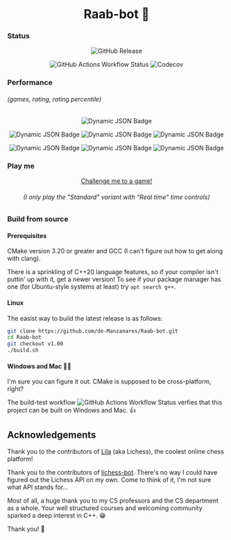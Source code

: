 <div align="center">
  
# Raab-bot :rabbit:

</div>

### Status

<div align="center">
  
![GitHub Release](https://img.shields.io/github/v/release/de-Manzanares/Raab-bot?style=for-the-badge&color=290b5e)

![GitHub Actions Workflow Status](https://img.shields.io/github/actions/workflow/status/de-Manzanares/Raab-bot/cmake-multi-platform.yml)
![Codecov](https://img.shields.io/codecov/c/github/de-Manzanares/Raab-bot)

</div>

### Performance 
###### (games, rating, rating percentile)

<div align="center">

![Dynamic JSON Badge](https://img.shields.io/badge/dynamic/json?url=https%3A%2F%2Flichess.org%2Fapi%2Fuser%2FRaab-bot&query=%24.count.rated&logo=lichess&label=games&style=for-the-badge)

![Dynamic JSON Badge](https://img.shields.io/badge/dynamic/json?url=https%3A%2F%2Flichess.org%2Fapi%2Fuser%2FRaab-bot&query=perfs.bullet.rating&logo=lichess&label=bullet)
![Dynamic JSON Badge](https://img.shields.io/badge/dynamic/json?url=https%3A%2F%2Flichess.org%2Fapi%2Fuser%2FRaab-bot&query=perfs.blitz.rating&logo=lichess&label=blitz)
![Dynamic JSON Badge](https://img.shields.io/badge/dynamic/json?url=https%3A%2F%2Flichess.org%2Fapi%2Fuser%2FRaab-bot&query=perfs.rapid.rating&logo=lichess&label=rapid)

![Dynamic JSON Badge](https://img.shields.io/badge/dynamic/json?url=https%3A%2F%2Flichess.org%2Fapi%2Fuser%2FRaab-bot%2Fperf%2Fbullet&query=%24.percentile&suffix=%25&logo=lichess&label=bullet)
![Dynamic JSON Badge](https://img.shields.io/badge/dynamic/json?url=https%3A%2F%2Flichess.org%2Fapi%2Fuser%2FRaab-bot%2Fperf%2Fblitz&query=%24.percentile&suffix=%25&logo=lichess&label=blitz)
![Dynamic JSON Badge](https://img.shields.io/badge/dynamic/json?url=https%3A%2F%2Flichess.org%2Fapi%2Fuser%2FRaab-bot%2Fperf%2Frapid&query=%24.percentile&suffix=%25&logo=lichess&label=rapid)

</div>

### Play me

<div align="center">
  
[Challenge me to a game!](https://lichess.org/?user=Raab-bot#friend)

###### (I only play the "Standard" variant with "Real time" time controls)

</div>

### Build from source

#### Prerequisites

CMake version 3.20 or greater and GCC (I can't figure out how to get along with clang). 

There is a sprinkling of C++20 language features, so if your compiler isn't puttin' up with it, get a newer version! 
To see if your package manager has one (for Ubuntu-style systems at least) try ```apt search g++```.

#### Linux

The easist way to build the latest release is as follows:

```bash
git clone https://github.com/de-Manzanares/Raab-bot.git
cd Raab-bot
git checkout v1.00
./build.sh
```

#### Windows and Mac 🤷‍♂️ 
I'm sure you can figure it out. CMake is supposed to be cross-platform, right?

The build-test workflow ![GitHub Actions Workflow Status](https://img.shields.io/github/actions/workflow/status/de-Manzanares/Raab-bot/cmake-multi-platform.yml) verfies that this project can be built on Windows and Mac. 👍

## Acknowledgements

Thank you to the contributors of [Lila](https://github.com/lichess-org/lila) (aka Lichess), the coolest online chess platform! 

Thank you to the contributors of [lichess-bot](https://github.com/lichess-bot-devs/lichess-bot). There's no way I could have figured out the Lichess API on my own. 
Come to think of it, I'm not sure what API stands for... 

Most of all, a huge thank you to my CS professors and the CS department as a whole. Your well structured courses and welcoming community sparked a deep interest in C++. 😁

Thank you! 🙏
